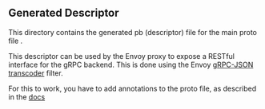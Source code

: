 ## Generated Descriptor

This directory contains the generated pb (descriptor) file for the main proto file .

This descriptor can be used by the Envoy proxy to expose a RESTful interface for the gRPC backend.
This is done using the Envoy [gRPC-JSON transcoder](https://www.envoyproxy.io/docs/envoy/latest/configuration/http/http_filters/grpc_json_transcoder_filter) filter. 

For this to work, you have to add annotations to the proto file, as described in the [docs](https://www.envoyproxy.io/docs/envoy/latest/configuration/http/http_filters/grpc_json_transcoder_filter#route-configs-for-transcoded-requests)
